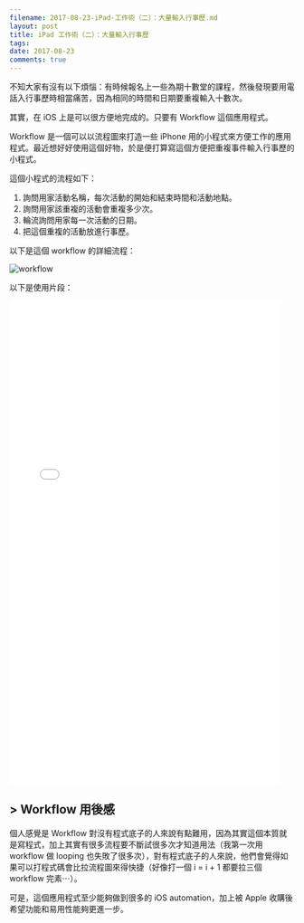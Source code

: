 ```yaml
---
filename: 2017-08-23-iPad-工作術（二）：大量輸入行事歷.md
layout: post
title: iPad 工作術（二）：大量輸入行事歷
tags: 
date: 2017-08-23
comments: true
---
```



不知大家有沒有以下煩惱：有時候報名上一些為期十數堂的課程，然後發現要用電話入行事歷時相當痛苦，因為相同的時間和日期要重複輸入十數次。

其實，在 iOS 上是可以很方便地完成的。只要有 Workflow 這個應用程式。

Workflow 是一個可以以流程圖來打造一些 iPhone 用的小程式來方便工作的應用程式。最近想好好使用這個好物，於是便打算寫這個方便把重複事件輸入行事歷的小程式。

這個小程式的流程如下：

1. 詢問用家活動名稱，每次活動的開始和結束時間和活動地點。
2. 詢問用家該重複的活動會重複多少次。
3. 輪流詢問用家每一次活動的日期。
4. 把這個重複的活動放進行事歷。

以下是這個 workflow 的詳細流程：

![workflow](%20site.baseurl%20/images/20170823-1.jpg)

以下是使用片段：

<iframe width="480" height="854" src="%20side.baseurl%20/images/"20170823-1.MOV volume="0" frameborder="0"> </iframe>

## > Workflow 用後感

個人感覺是 Workflow 對沒有程式底子的人來說有點難用，因為其實這個本質就是寫程式，加上其實有很多流程要不斷試很多次才知道用法（我第一次用 workflow 做 looping 也失敗了很多次），對有程式底子的人來說，他們會覺得如果可以打程式碼會比拉流程圖來得快捷（好像打一個 i = i + 1 都要拉三個 workflow 完素⋯）。

可是，這個應用程式至少能夠做到很多的 iOS automation，加上被 Apple 收購後希望功能和易用性能夠更進一步。
